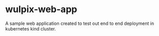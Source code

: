# wulpix-web-app

A sample web application created to test out end to end deployment in kubernetes kind cluster.
